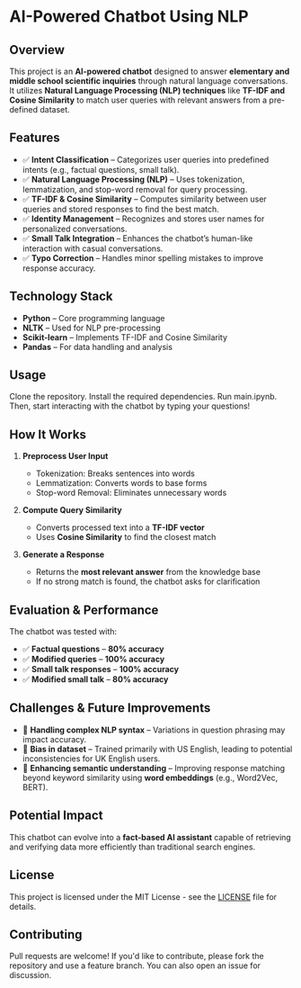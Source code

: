 # AI-Powered Chatbot Using NLP

## Overview
This project is an **AI-powered chatbot** designed to answer **elementary and middle school scientific inquiries** through natural language conversations. It utilizes **Natural Language Processing (NLP) techniques** like **TF-IDF and Cosine Similarity** to match user queries with relevant answers from a pre-defined dataset.

## Features
- ✅ **Intent Classification** – Categorizes user queries into predefined intents (e.g., factual questions, small talk).
- ✅ **Natural Language Processing (NLP)** – Uses tokenization, lemmatization, and stop-word removal for query processing.
- ✅ **TF-IDF & Cosine Similarity** – Computes similarity between user queries and stored responses to find the best match.
- ✅ **Identity Management** – Recognizes and stores user names for personalized conversations.
- ✅ **Small Talk Integration** – Enhances the chatbot’s human-like interaction with casual conversations.
- ✅ **Typo Correction** – Handles minor spelling mistakes to improve response accuracy.

## Technology Stack
- **Python** – Core programming language
- **NLTK** – Used for NLP pre-processing
- **Scikit-learn** – Implements TF-IDF and Cosine Similarity
- **Pandas** – For data handling and analysis

## Usage
Clone the repository.
Install the required dependencies.
Run main.ipynb.
Then, start interacting with the chatbot by typing your questions!

## How It Works
1. **Preprocess User Input**
   - Tokenization: Breaks sentences into words
   - Lemmatization: Converts words to base forms
   - Stop-word Removal: Eliminates unnecessary words

2. **Compute Query Similarity**
   - Converts processed text into a **TF-IDF vector**
   - Uses **Cosine Similarity** to find the closest match

3. **Generate a Response**
   - Returns the **most relevant answer** from the knowledge base
   - If no strong match is found, the chatbot asks for clarification

## Evaluation & Performance
The chatbot was tested with:
- ✅ **Factual questions** – **80% accuracy**
- ✅ **Modified queries** – **100% accuracy**
- ✅ **Small talk responses** – **100% accuracy**
- ✅ **Modified small talk** – **80% accuracy**

## Challenges & Future Improvements
- 🔸 **Handling complex NLP syntax** – Variations in question phrasing may impact accuracy.
- 🔸 **Bias in dataset** – Trained primarily with US English, leading to potential inconsistencies for UK English users.
- 🔸 **Enhancing semantic understanding** – Improving response matching beyond keyword similarity using **word embeddings** (e.g., Word2Vec, BERT).

## Potential Impact
This chatbot can evolve into a **fact-based AI assistant** capable of retrieving and verifying data more efficiently than traditional search engines.

## License
This project is licensed under the MIT License - see the [LICENSE](LICENSE) file for details.

## Contributing
Pull requests are welcome! If you'd like to contribute, please fork the repository and use a feature branch. You can also open an issue for discussion.
